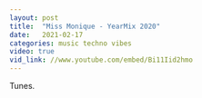 ```yaml
---
layout: post
title:  "Miss Monique - YearMix 2020"
date:   2021-02-17
categories: music techno vibes
video: true
vid_link: //www.youtube.com/embed/Bi11Iid2hmo
---
```


Tunes.